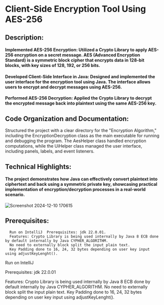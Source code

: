 # Client-Side Encryption Tool Using AES-256
## Description:
#### Implemented AES-256 Encryption: Utilized a Crypto Library to apply AES-256 encryption on a secret message. AES (Advanced Encryption Standard) is a symmetric block cipher that encrypts data in 128-bit blocks, with key sizes of 128, 192, or 256 bits.
#### Developed Client-Side Interface in Java: Designed and implemented the user interface for the encryption tool using Java. The interface allows users to encrypt and decrypt messages using AES-256.
#### Performed AES-256 Decryption: Applied the Crypto Library to decrypt the encrypted message back into plaintext using the same AES-256 key.

## Code Organization and Documentation: 
Structured the project with a clear directory for the "Encryption Algorithm," including the EncryptionDecryption class as the main executable for running and debugging the program. The AesHelper class handled encryption computations, while the UiHelper class managed the user interface, including panels, labels, and event listeners.

## Technical Highlights:
#### The project demonstrates how Java can effectively convert plaintext into ciphertext and back using a symmetric private key, showcasing practical implementation of encryption/decryption processes in a real-world scenario.

![Screenshot 2024-12-10 170615](https://github.com/user-attachments/assets/7d9d8679-4fd9-42e3-8961-a90e3a501eff)



## Prerequisites:
      Run on IntelliJ  Prerequisites: jdk 22.0.01.
      Features: Crypto Library is being used internally by Java 8 ECB done by default internally by Java CYPHER_ALGORITHM. 
      No need to externally block split the input plain text.
      Key Padding done to 16, 24, 32 bytes depending on user key input using adjustKeyLenght().



Run on IntelliJ

Prerequisites:
jdk 22.0.01

Features:
Crypto Library is being used internally by Java 8
ECB done by default internally by Java CYPHER_ALGORITHM. 
No need to externally block split the input plain text.
Key Padding done to 16, 24, 32 bytes depending on user key input using adjustKeyLenght().
